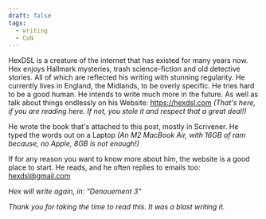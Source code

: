 ```yaml
---
draft: false
tags:
  - writing
  - CoN
---
```

HexDSL is a creature of the internet that has existed for many years now. Hex enjoys Hallmark mysteries, trash science-fiction and old detective stories. All of which are reflected his writing with stunning regularity. He currently lives in England, the Midlands, to be overly specific. He tries hard to be a good human. He intends to write much more in the future. As well as talk about things endlessly on his Website: https://hexdsl.com *(That's here, if you are reading here. If not, you stole it and respect that a great deal!)*

He wrote the book that's attached to this post, mostly in Scrivener. He typed the words out on a Laptop *(An M2 MacBook Air, with 16GB of ram because, no Apple, 8GB is not enough!)*

If for any reason you want to know more about him, the website is a good place to start. He reads, and he often replies to emails too: hexdsl@gmail.com

*Hex will write again, in: "Denouement 3"*

*Thank you for taking the time to read this. It was a blast writing it.*